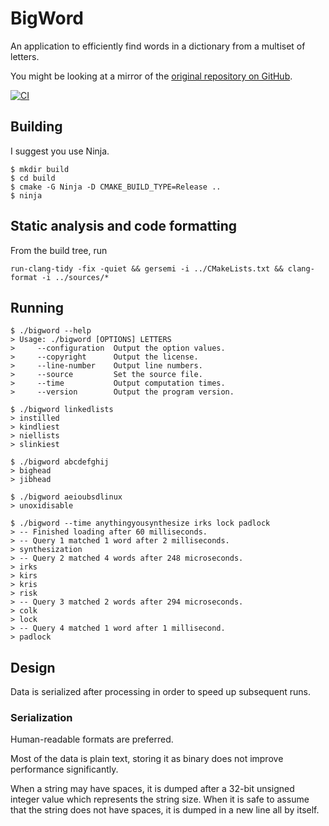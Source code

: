 # BigWord

An application to efficiently find words in a dictionary from a multiset of letters.

You might be looking at a mirror of the [original repository on GitHub](https://github.com/bernardosulzbach/bigword).

[![CI](https://github.com/bernardosulzbach/bigword/actions/workflows/ci.yml/badge.svg)](https://github.com/bernardosulzbach/bigword/actions/workflows/ci.yml)

## Building

I suggest you use Ninja.


```
$ mkdir build
$ cd build
$ cmake -G Ninja -D CMAKE_BUILD_TYPE=Release ..
$ ninja
```

## Static analysis and code formatting

From the build tree, run

```
run-clang-tidy -fix -quiet && gersemi -i ../CMakeLists.txt && clang-format -i ../sources/*
```

## Running

```
$ ./bigword --help
> Usage: ./bigword [OPTIONS] LETTERS
>     --configuration  Output the option values.
>     --copyright      Output the license.
>     --line-number    Output line numbers.
>     --source         Set the source file.
>     --time           Output computation times.
>     --version        Output the program version.

$ ./bigword linkedlists
> instilled
> kindliest
> niellists
> slinkiest

$ ./bigword abcdefghij
> bighead
> jibhead

$ ./bigword aeioubsdlinux
> unoxidisable

$ ./bigword --time anythingyousynthesize irks lock padlock
> -- Finished loading after 60 milliseconds.
> -- Query 1 matched 1 word after 2 milliseconds.
> synthesization
> -- Query 2 matched 4 words after 248 microseconds.
> irks
> kirs
> kris
> risk
> -- Query 3 matched 2 words after 294 microseconds.
> colk
> lock
> -- Query 4 matched 1 word after 1 millisecond.
> padlock
```

## Design

Data is serialized after processing in order to speed up subsequent runs.

### Serialization

Human-readable formats are preferred.

Most of the data is plain text, storing it as binary does not improve
performance significantly.

When a string may have spaces, it is dumped after a 32-bit unsigned integer
value which represents the string size. When it is safe to assume that the
string does not have spaces, it is dumped in a new line all by itself.

